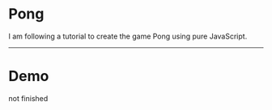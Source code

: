 # Pong
I am following a tutorial to create the game Pong using pure JavaScript.

<hr>

<h1>Demo</h1>
not finished
